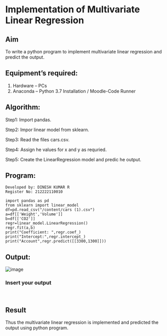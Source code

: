 # Implementation of Multivariate Linear Regression

## Aim

To write a python program to implement multivariate linear regression and predict the output.

## Equipment’s required:

1.	Hardware – PCs
2.	Anaconda – Python 3.7 Installation / Moodle-Code Runner

## Algorithm:

Step1: Import pandas.

Step2: Impor linear model from sklearn.

Step3: Read the files cars.csv.

Step4: Assign he values for x and y as requried.

Step5: Create the LinearRegression model and predic he output.

## Program:
```
Developed by: DINESH KUMAR R
Register No: 212222110010

import pandas as pd
from sklearn import linear_model
df=pd.read_csv("/content/cars (1).csv")
a=df[['Weight','Volume']]
b=df[['CO2']]
regr=linear_model.LinearRegression()
regr.fit(a,b)
print("Coefficient: ",regr.coef_)
print("Intercept:",regr.intercept_)
print("Account",regr.predict([[3300,1300]]))
```
## Output:
![image](https://github.com/DINESH18032004/Multivariate-Linear-Regression/assets/119477784/b52947a7-8a5f-40fc-ae80-14b5457cedd9)
### Insert your output

<br>

## Result

Thus the multivariate linear regression is implemented and predicted the output using python program.
